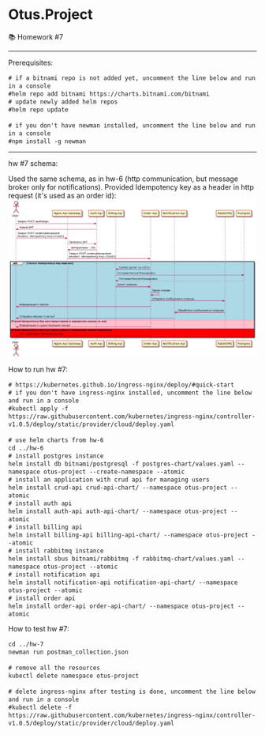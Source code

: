 # Otus.Project
📚 Homework #7

---

Prerequisites:
```console
# if a bitnami repo is not added yet, uncomment the line below and run in a console
#helm repo add bitnami https://charts.bitnami.com/bitnami
# update newly added helm repos
#helm repo update

# if you don't have newman installed, uncomment the line below and run in a console
#npm install -g newman
```

---

hw #7 schema:

Used the same schema, as in hw-6 (http communication, but message broker only for notifications).
Provided Idempotency key as a header in http request (it's used as an order id):
![schema](schema.png)

How to run hw #7:
```console
# https://kubernetes.github.io/ingress-nginx/deploy/#quick-start
# if you don't have ingress-nginx installed, uncomment the line below and run in a console
#kubectl apply -f https://raw.githubusercontent.com/kubernetes/ingress-nginx/controller-v1.0.5/deploy/static/provider/cloud/deploy.yaml

# use helm charts from hw-6
cd ../hw-6
# install postgres instance
helm install db bitnami/postgresql -f postgres-chart/values.yaml --namespace otus-project --create-namespace --atomic
# install an application with crud api for managing users
helm install crud-api crud-api-chart/ --namespace otus-project --atomic
# install auth api
helm install auth-api auth-api-chart/ --namespace otus-project --atomic
# install billing api
helm install billing-api billing-api-chart/ --namespace otus-project --atomic
# install rabbitmq instance
helm install sbus bitnami/rabbitmq -f rabbitmq-chart/values.yaml --namespace otus-project --atomic
# install notification api
helm install notification-api notification-api-chart/ --namespace otus-project --atomic
# install order api
helm install order-api order-api-chart/ --namespace otus-project --atomic
```

How to test hw #7:
```console
cd ../hw-7
newman run postman_collection.json

# remove all the resources
kubectl delete namespace otus-project

# delete ingress-nginx after testing is done, uncomment the line below and run in a console
#kubectl delete -f https://raw.githubusercontent.com/kubernetes/ingress-nginx/controller-v1.0.5/deploy/static/provider/cloud/deploy.yaml
```

